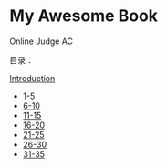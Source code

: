 # My Awesome Book

Online Judge  AC

目录：

[Introduction](README.md)

* [1-5](1-5.md)
* [6-10](5-10.md)
* [11-15](11-15.md)
* [16-20](16-20.md)
* [21-25](21-25.md)
* [26-30](26-30.md)
* [31-35](31-35.md)



